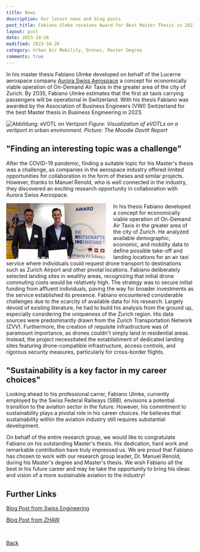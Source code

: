```yaml
---
title: News
description: Our latest news and blog posts
post_title: Fabiano Ulmke receives Award for Best Master Thesis in 2023
layout: post
date: 2023-10-26
modified: 2023-10-26
category: Urban Air Mobility, Drones, Master Degree
comments: true
---
```


In his master thesis Fabiano Ulmke developed on behalf of the Lucerne aerospace company [Aurora Swiss Aerospace](https://careers.aurora.aero/) a concept for economically viable operation of On-Demand Air Taxis in the greater area of the city of Zurich. By 2035, Fabiano Ulmke estimates that the first air taxis carrying passengers will be operational in Switzerland. With his thesis Fabiano was awarded by the Association of Business Engineers (VWI) Switzerland for the best Master thesis in Business Engineering in 2023.
<!-- more -->

![Abbildung: eVOTL on Vertiport](https://intelligentsystemsgroup.github.io/pictures/vertiport_concept.png)
_Figure: Visualization of eVOTLs on a vertiport in urban environment. Picture: The Moodie Davitt Report_

## "Finding an interesting topic was a challenge"

After the COVID-19 pandemic, finding a suitable topic for his Master's thesis was a challenge, as companies in the aerospace industry offered limited opportunities for collaboration in the form of theses and similar projects. However, thanks to Manuel Renold, who is well connected in the industry, they discovered an exciting research opportunity in collaboration with Aurora Swiss Aerospace.

<img src="./../../pictures/fabiano_swiss_engineering.jpg" align="left" height="150" style="margin-right: 20px">
In his thesis Fabiano developed a concept for economically viable operation of On-Demand Air Taxis in the greater area of the city of Zurich. He analyzed available demographic, economic, and mobility data to define possible take-off and landing locations for an air taxi service where individuals could request drone transport to destinations such as Zurich Airport and other pivotal locations. Fabiano deliberately selected landing sites in wealthy areas, recognizing that initial drone commuting costs would be relatively high. The strategy was to secure initial funding from affluent individuals, paving the way for broader investments as the service established its presence. Fabiano encountered considerable challenges due to the scarcity of available data for his research. Largely devoid of existing literature, he had to build his analysis from the ground up, especially considering the uniqueness of the Zurich region. His data sources were predominantly drawn from the Zurich Transportation Network (ZVV). Furthermore, the creation of requisite infrastructure was of paramount importance, as drones couldn't simply land in residential areas. Instead, the project necessitated the establishment of dedicated landing sites featuring drone-compatible infrastructure, access controls, and rigorous security measures, particularly for cross-border flights.

## "Sustainability is a key factor in my career choices"
Looking ahead to his professional carrer, Fabiano Ulmke, currently employed by the Swiss Federal Railways (SBB), envisions a potential transition to the aviation sector in the future. However, his commitment to sustainability plays a pivotal role in his career choices. He believes that sustainability within the aviation industry still requires substantial development. 

On behalf of the entire research group, we would like to congratulate Fabiano on his outstanding Master's thesis. His dedication, hard work and remarkable contribution have truly impressed us. We are proud that Fabiano has chosen to work with our research group leader, Dr. Manuel Renold, during his Master's degree and Master's thesis. We wish Fabiano all the best in his future career and may he take the opportunity to bring his ideas and vision of a more sustainable aviation to the industry!


## Further Links

[Blog Post from Swiss Engineering](https://www.swissengineering.ch/verband/-/asset_publisher/SjHk9nWjWZE9/content/wi-award-umsetzbarkeit-und-praxisbezug-werden-honoriert?_com_liferay_asset_publisher_web_portlet_AssetPublisherPortlet_INSTANCE_SjHk9nWjWZE9_redirect=https%3A%2F%2Fwww.swissengineering.ch%2Fverband%3Fp_p_id%3Dcom_liferay_asset_publisher_web_portlet_AssetPublisherPortlet_INSTANCE_SjHk9nWjWZE9%26p_p_lifecycle%3D0%26p_p_state%3Dnormal%26p_p_mode%3Dview%26_com_liferay_asset_publisher_web_portlet_AssetPublisherPortlet_INSTANCE_SjHk9nWjWZE9_cur%3D0%26p_r_p_resetCur%3Dfalse%26_com_liferay_asset_publisher_web_portlet_AssetPublisherPortlet_INSTANCE_SjHk9nWjWZE9_assetEntryId%3D11700954)

[Blog Post from ZHAW](https://www.zhaw.ch/de/engineering/studium/masterstudium/karriere/taxi-drohnen-im-raum-zuerich-zhaw-absolvent-fabiano-ulmke-erhaelt-auszeichnung-fuer-masterarbeit-in-wirtschaftsingenieurwesen/)


<br>


[Back](https://intelligentsystemsgroup.github.io/pages/news.html)

<br>